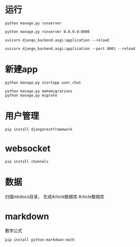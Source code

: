 
# 运行
```
python manage.py runserver

python manage.py runserver 0.0.0.0:8000

uvicorn django_backend.asgi:application --reload

uvicorn django_backend.asgi:application --port 8001 --reload
```

# 新建app
```
python manage.py startapp user_chat
```

```
python manage.py makemigrations
python manage.py migrate
```

 
# 用户管理

`pip install djangorestframework`

# websocket

```
pip install channels
```

# 数据

扫描mkdocs目录， 生成Article数据库
Article数据库


# markdown

数学公式
```
pip install python-markdown-math
```